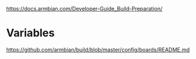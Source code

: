 https://docs.armbian.com/Developer-Guide_Build-Preparation/

# Variables
https://github.com/armbian/build/blob/master/config/boards/README.md
